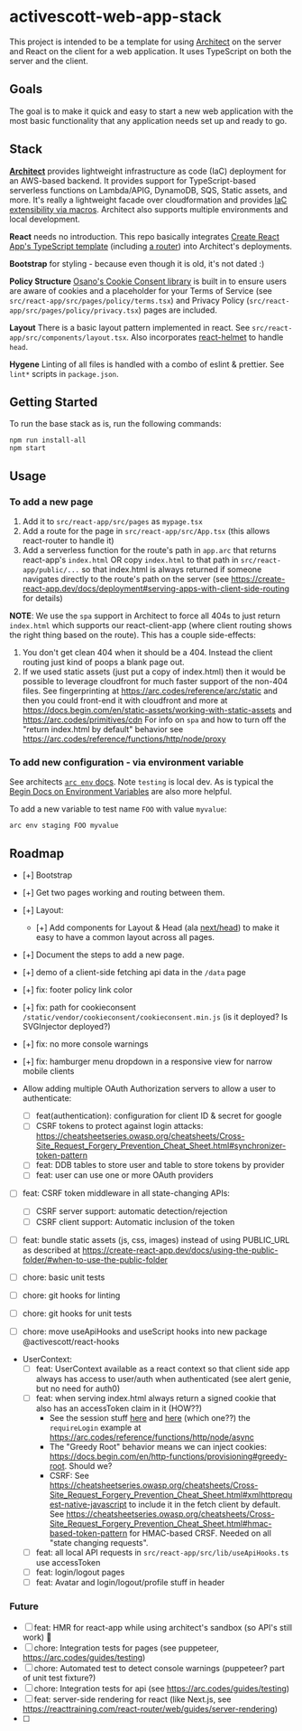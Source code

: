 # activescott-web-app-stack

This project is intended to be a template for using [Architect](https://arc.codes/) on the server and React on the client for a web application. It uses TypeScript on both the server and the client.

## Goals

The goal is to make it quick and easy to start a new web application with the most basic functionality that any application needs set up and ready to go.

## Stack

**[Architect](https://arc.codes/)** provides lightweight infrastructure as code (IaC) deployment for an AWS-based backend. It provides support for TypeScript-based serverless functions on Lambda/APIG, DynamoDB, SQS, Static assets, and more. It's really a lightweight facade over cloudformation and provides [IaC extensibility via macros](https://arc.codes/primitives/macros).
Architect also supports multiple environments and local development.

**React** needs no introduction. This repo basically integrates [Create React App's TypeScript template](https://create-react-app.dev/docs/adding-typescript/) (including [a router](https://create-react-app.dev/docs/adding-a-router)) into Architect's deployments.

**Bootstrap** for styling - because even though it is old, it's not dated :)

**Policy Structure** [Osano's Cookie Consent library](https://github.com/osano/cookieconsent/) is built in to ensure users are aware of cookies and a placeholder for your Terms of Service (see `src/react-app/src/pages/policy/terms.tsx`) and Privacy Policy (`src/react-app/src/pages/policy/privacy.tsx`) pages are included.

**Layout** There is a basic layout pattern implemented in react. See `src/react-app/src/components/layout.tsx`. Also incorporates [react-helmet](https://github.com/nfl/react-helmet) to handle `head`.

**Hygene** Linting of all files is handled with a combo of eslint & prettier. See `lint*` scripts in `package.json`.

## Getting Started

To run the base stack as is, run the following commands:

    npm run install-all
    npm start

## Usage

### To add a new page

1. Add it to `src/react-app/src/pages` as `mypage.tsx`
2. Add a route for the page in `src/react-app/src/App.tsx` (this allows react-router to handle it)
3. Add a serverless function for the route's path in `app.arc` that returns react-app's `index.html` OR copy `index.html` to that path in `src/react-app/public/...` so that index.html is always returned if someone navigates directly to the route's path on the server (see https://create-react-app.dev/docs/deployment#serving-apps-with-client-side-routing for details)

**NOTE**: We use the `spa` support in Architect to force all 404s to just return `index.html` which supports our react-client-app (where client routing shows the right thing based on the route). This has a couple side-effects:

1. You don't get clean 404 when it should be a 404. Instead the client routing just kind of poops a blank page out.
2. If we used static assets (just put a copy of index.html) then it would be possible to leverage cloudfront for much faster support of the non-404 files. See fingerprinting at https://arc.codes/reference/arc/static and then you could front-end it with cloudfront and more at https://docs.begin.com/en/static-assets/working-with-static-assets and https://arc.codes/primitives/cdn
   For info on `spa` and how to turn off the "return index.html by default" behavior see https://arc.codes/reference/functions/http/node/proxy

### To add new configuration - via environment variable

See architects [`arc env` docs](https://arc.codes/docs/en/reference/cli/env#the-arc-env-file). Note `testing` is local dev. As is typical the [Begin Docs on Environment Variables](https://docs.begin.com/en/getting-started/environments) are also more helpful.

To add a new variable to test name `FOO` with value `myvalue`:

```
arc env staging FOO myvalue
```

## Roadmap

- [+] Bootstrap
- [+] Get two pages working and routing between them.
- [+] Layout:

  - [+] Add components for Layout & Head (ala [next/head](https://nextjs.org/docs/api-reference/next/head)) to make it easy to have a common layout across all pages.

- [+] Document the steps to add a new page.

- [+] demo of a client-side fetching api data in the `/data` page
- [+] fix: footer policy link color
- [+] fix: path for cookieconsent `/static/vendor/cookieconsent/cookieconsent.min.js` (is it deployed? Is SVGInjector deployed?)
- [+] fix: no more console warnings
- [+] fix: hamburger menu dropdown in a responsive view for narrow mobile clients

- Allow adding multiple OAuth Authorization servers to allow a user to authenticate:

  - [ ] feat(authentication): configuration for client ID & secret for google
  - [ ] CSRF tokens to protect against login attacks: https://cheatsheetseries.owasp.org/cheatsheets/Cross-Site_Request_Forgery_Prevention_Cheat_Sheet.html#synchronizer-token-pattern
  - [ ] feat: DDB tables to store user and table to store tokens by provider
  - [ ] feat: user can use one or more OAuth providers

- [ ] feat: CSRF token middleware in all state-changing APIs:

  - [ ] CSRF server support: automatic detection/rejection
  - [ ] CSRF client support: Automatic inclusion of the token

- [ ] feat: bundle static assets (js, css, images) instead of using PUBLIC_URL as described at https://create-react-app.dev/docs/using-the-public-folder/#when-to-use-the-public-folder
- [ ] chore: basic unit tests
- [ ] chore: git hooks for linting
- [ ] chore: git hooks for unit tests
- [ ] chore: move useApiHooks and useScript hooks into new package @activescott/react-hooks

- UserContext:
  - [ ] feat: UserContext available as a react context so that client side app always has access to user/auth when authenticated (see alert genie, but no need for auth0)
  - [ ] feat: when serving index.html always return a signed cookie that also has an accessToken claim in it (HOW??)
    - See the session stuff [here](https://arc.codes/reference/functions/http/node/session) and [here](https://docs.begin.com/en/http-functions/sessions) (which one??) the `requireLogin` example at https://arc.codes/reference/functions/http/node/async
    - The "Greedy Root" behavior means we can inject cookies: https://docs.begin.com/en/http-functions/provisioning#greedy-root. Should we?
    - CSRF: See https://cheatsheetseries.owasp.org/cheatsheets/Cross-Site_Request_Forgery_Prevention_Cheat_Sheet.html#xmlhttprequest-native-javascript to include it in the fetch client by default. See https://cheatsheetseries.owasp.org/cheatsheets/Cross-Site_Request_Forgery_Prevention_Cheat_Sheet.html#hmac-based-token-pattern for HMAC-based CRSF. Needed on all "state changing requests".
  - [ ] feat: all local API requests in `src/react-app/src/lib/useApiHooks.ts` use accessToken
  - [ ] feat: login/logout pages
  - [ ] feat: Avatar and login/logout/profile stuff in header

### Future

- [ ] feat: HMR for react-app while using architect's sandbox (so API's still work) 🤔
- [ ] chore: Integration tests for pages (see puppeteer, https://arc.codes/guides/testing)
- [ ] chore: Automated test to detect console warnings (puppeteer? part of unit test fixture?)
- [ ] chore: Integration tests for api (see https://arc.codes/guides/testing)
- [ ] feat: server-side rendering for react (like Next.js, see https://reacttraining.com/react-router/web/guides/server-rendering)
- [ ]
